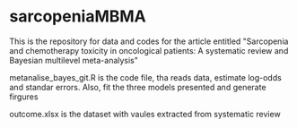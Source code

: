 # sarcopeniaMBMA
This is the repository for data and codes for the article entitled "Sarcopenia and chemotherapy toxicity in oncological patients: A systematic review and Bayesian multilevel meta-analysis"

metanalise_bayes_git.R is the code file, tha reads data, estimate log-odds and standar errors. Also, fit the three models presented and generate firgures

outcome.xlsx is the dataset with vaules extracted from systematic review
